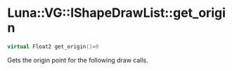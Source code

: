 # Luna::VG::IShapeDrawList::get_origin

```c++
virtual Float2 get_origin()=0
```

Gets the origin point for the following draw calls. 

